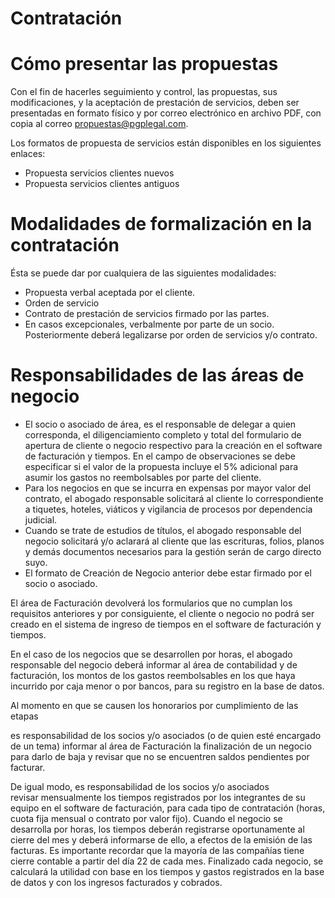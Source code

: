 # Contratación

# Cómo presentar las propuestas

Con el fin de hacerles seguimiento y control, las propuestas, sus modificaciones, y la aceptación de prestación de servicios, deben ser presentadas en formato físico y por correo electrónico en archivo PDF, con copia al correo propuestas@pgplegal.com.

Los formatos de propuesta de servicios están disponibles en los siguientes enlaces:

- Propuesta servicios clientes nuevos
- Propuesta servicios clientes antiguos

# Modalidades de formalización en la contratación

Ésta se puede dar por cualquiera de las siguientes modalidades:

- Propuesta verbal aceptada por el cliente.
- Orden de servicio
- Contrato de prestación de servicios firmado por las partes.
- En casos excepcionales, verbalmente por parte de un socio. Posteriormente deberá legalizarse por orden de servicios y/o contrato.

# Responsabilidades de las áreas de negocio

- El socio o asociado de área, es el responsable de delegar a quien corresponda, el diligenciamiento completo y total del formulario de apertura de cliente o negocio respectivo para la creación en el software de facturación y tiempos. En el campo de observaciones se debe especificar si el valor de la propuesta incluye el 5% adicional para asumir los gastos no reembolsables por parte del cliente.
- Para los negocios en que se incurra en expensas por mayor valor del contrato, el abogado responsable solicitará al cliente lo correspondiente a tiquetes, hoteles, viáticos y vigilancia de procesos por dependencia judicial.
- Cuando se trate de estudios de títulos, el abogado responsable del negocio solicitará y/o aclarará al cliente que las escrituras, folios, planos y demás documentos necesarios para la gestión serán de cargo directo suyo.
- El formato de Creación de Negocio anterior debe estar firmado por el socio o asociado.

El área de Facturación devolverá los formularios que no cumplan los requisitos anteriores y por consiguiente, el cliente o negocio no podrá ser creado en el sistema de ingreso de tiempos en el software de facturación y tiempos.

En el caso de los negocios que se desarrollen por horas, el abogado responsable del negocio deberá informar al área de contabilidad y de facturación, los montos de los gastos reembolsables en los que haya incurrido por caja menor o por bancos, para su registro en la base de datos.

Al momento en que se causen los honorarios por cumplimiento de las etapas

es responsabilidad de los socios y/o asociados (o de quien esté encargado de un tema) informar al área de Facturación la finalización de un negocio para darlo de baja y revisar que no se encuentren saldos pendientes por facturar.

De igual modo, es responsabilidad de los socios y/o asociados revisar mensualmente los tiempos registrados por los integrantes de su equipo en el software de facturación, para cada tipo de contratación (horas, cuota fija mensual o contrato por valor fijo). Cuando el negocio se desarrolla por horas, los tiempos deberán registrarse oportunamente al cierre del mes y deberá informarse de ello, a efectos de la emisión de las facturas. Es importante recordar que la mayoría de las compañías tiene cierre contable a partir del día 22 de cada mes. Finalizado cada negocio, se calculará la utilidad con base en los tiempos y gastos registrados en la base de datos y con los ingresos facturados y cobrados.